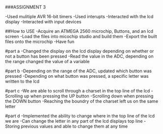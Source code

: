 ###ASSIGNMENT 3
<!--
-->
-Used mulitiple AVR 16-bit timers
-Used interupts
-Interacted with the lcd display
-Interacted with input devices

##How to USE
-Acquire an ATMEGA 2560 microchip, Buttons, and an lcd screen
-Load the files into micochip studio and build them
-Export the built files onto the microchip
-Have fun

#part a
-Changed the display on the lcd display depending on whether or not a button has been pressed
-Read the value in the ADC, depending on the range changed the value of a variable

#part b
-Depending on the range of the ADC, updated which button was pressed
-Depending on what button was pressed, a specific letter was written to the lcd

#part c
-We are able to scroll through a charset in the top line of the lcd
-Scrolling up when pressing the UP button
-Scrolling down when pressing the DOWN button
-Reaching the boundry of the charset left us on the same letter

#part d
-Implemented the ability to change where in the top line of the lcd we are
-Can change the letter in any part of the lcd displays top line
-Storing previous values and able to change them at any time

